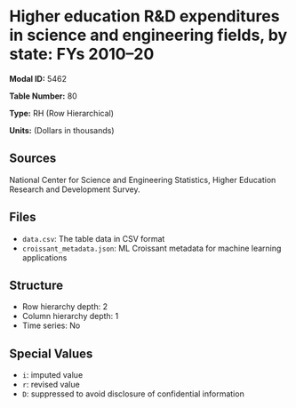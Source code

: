 # Higher education R&D expenditures in science and engineering fields, by state: FYs 2010–20

**Modal ID:** 5462

**Table Number:** 80

**Type:** RH (Row Hierarchical)

**Units:** (Dollars in thousands)

## Sources

National Center for Science and Engineering Statistics, Higher Education Research and Development Survey.

## Files

- `data.csv`: The table data in CSV format
- `croissant_metadata.json`: ML Croissant metadata for machine learning applications

## Structure

- Row hierarchy depth: 2
- Column hierarchy depth: 1
- Time series: No

## Special Values

- `i`: imputed value
- `r`: revised value
- `D`: suppressed to avoid disclosure of confidential information
